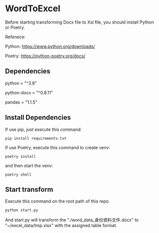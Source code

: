 # WordToExcel

Before starting transforming Docx file to Xsl file, you should install Python or Poetry.

Refenece:

Python: https://www.python.org/downloads/

Poetry: https://python-poetry.org/docs/


## Dependencies

python = "^3.8" 

python-docx = "^0.8.11"

pandas = "1.1.5"


## Install Dependencies

If use pip, just execute this command:

    pip install requirements.txt


If use Poetry, execute this command to create venv:

    poetry install

and then start the venv:

    poetry shell


## Start transform
Execute this command on the root path of this repo

    python start.py


And start.py will transform the "./word_data_身份資料文件.docx" to "~/excel_data/tmp.xlsx" with the assigned table format.